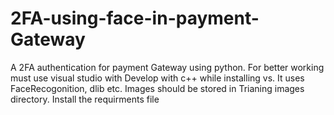 # 2FA-using-face-in-payment-Gateway
A 2FA authentication for payment Gateway using python.
For better working must use visual studio with Develop with c++ while installing vs.
It uses FaceRecogonition, dlib etc.
Images should be stored in Trianing images directory.
Install the requirments file

